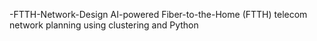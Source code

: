  -FTTH-Network-Design
 AI-powered Fiber-to-the-Home (FTTH) telecom network planning using clustering and Python
